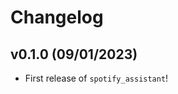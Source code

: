 # Changelog

<!--next-version-placeholder-->

## v0.1.0 (09/01/2023)

- First release of `spotify_assistant`!